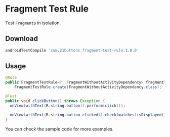 # Fragment Test Rule

Test `Fragment`s in isolation.

## Download

```gradle
androidTestCompile 'com.21buttons:fragment-test-rule:1.0.0'
```

## Usage

```java
@Rule
public FragmentTestRule<?, FragmentWithoutActivityDependency> fragmentTestRule =
    FragmentTestRule.create(FragmentWithoutActivityDependency.class);

@Test
public void clickButton() throws Exception {
  onView(withText(R.string.button)).perform(click());

  onView(withText(R.string.button_clicked)).check(matches(isDisplayed()));
}
```

You can check the sample code for more examples.
